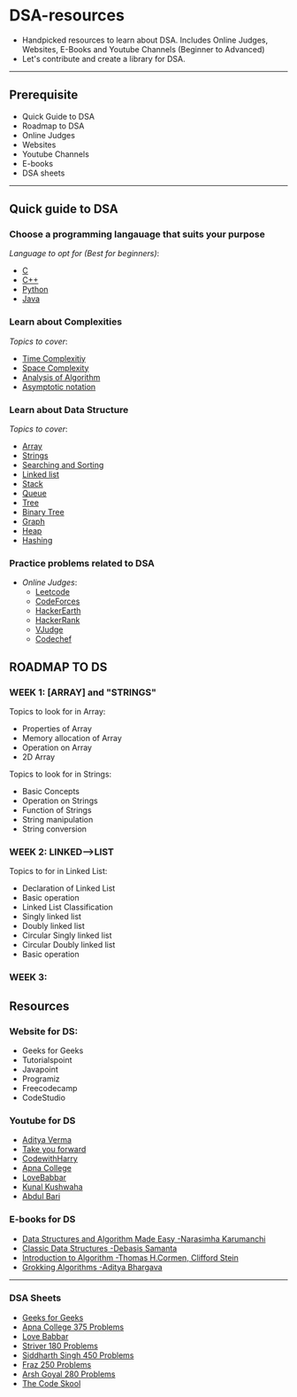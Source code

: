 # DSA-resources
- Handpicked resources to learn about DSA. Includes Online Judges, Websites, E-Books and Youtube Channels  (Beginner to Advanced)
-  Let's contribute and create a library for DSA.

---------------
## Prerequisite
- Quick Guide to DSA
- Roadmap to DSA
- Online Judges
- Websites
- Youtube Channels
- E-books
- DSA sheets

----------------
## Quick guide to DSA
### Choose a programming langauage that suits your purpose
_Language to opt for (Best for beginners)_:
- [C](https://www.tutorialspoint.com/cprogramming/index.htm)  
- [C++](https://www.tutorialspoint.com/cplusplus/index.htm)
- [Python](https://www.w3schools.com/python/)
- [Java](https://www.javatpoint.com/java-tutorial)

### Learn about Complexities
_Topics to cover_: 
- [Time Complexitiy](https://www.codingninjas.com/blog/2021/07/21/time-and-space-complexity-in-algorithms/)
- [Space Complexity](https://www.codingninjas.com/blog/2021/07/21/time-and-space-complexity-in-algorithms/)
- [Analysis of Algorithm](https://www.tutorialspoint.com/design_and_analysis_of_algorithms/analysis_of_algorithms.htm#:~:text=Analysis%20of%20algorithms%20is%20the,memory%2C%20known%20as%20space%20complexity.)
 - [Asymptotic notation](https://www.tutorialspoint.com/data_structures_algorithms/asymptotic_analysis.htm)
 
### Learn about Data Structure
_Topics to cover_:
- [Array](https://www.javatpoint.com/data-structure-array)
- [Strings](https://www.tutorialandexample.com/strings-in-data-structures)
- [Searching and Sorting](https://www.lkouniv.ac.in/site/writereaddata/siteContent/202003251324427324himanshu_Searching_Sorting.pdf)
- [Linked list](https://www.geeksforgeeks.org/linked-list-set-1-introduction/)
- [Stack](https://www.journaldev.com/35172/stack-in-c#:~:text=A%20stack%20is%20a%20linear,at%20one%20endpoint%20of%20it.)
- [Queue](https://www.journaldev.com/36220/queue-in-c#:~:text=A%20queue%20in%20C%20is,a%20bus%2Dticket%20booking%20stall.)
- [Tree](https://www.geeksforgeeks.org/introduction-to-tree-data-structure/)
- [Binary Tree](https://www.geeksforgeeks.org/binary-tree-data-structure/)
- [Graph](https://www.hackerearth.com/practice/algorithms/graphs/graph-representation/tutorial/)
- [Heap](https://www.tutorialspoint.com/data_structures_algorithms/heap_data_structure.htm)
- [Hashing](https://www.section.io/engineering-education/hashing-in-data-structures/#:~:text=Hashing%20is%20the%20process%20of,table%20called%20a%20hash%20table.)

### Practice problems related to DSA
  - _Online Judges_:
    - [Leetcode](https://leetcode.com/problemset/all/)
    - [CodeForces](https://codeforces.com/)
    - [HackerEarth](https://www.hackerearth.com/)
    - [HackerRank](https://www.hackerrank.com/)
    - [VJudge](https://vjudge.net/problem)
    - [Codechef](https://www.codechef.com/)

## ROADMAP TO DS
### WEEK 1: [ARRAY] and "STRINGS"
  Topics to look for in Array:
   - Properties of Array
   - Memory allocation of Array
   - Operation on Array
   - 2D Array
   
  Topics to look for in Strings:
   - Basic Concepts
   - Operation on Strings
   - Function of Strings
   - String manipulation
   - String conversion
    
 ### WEEK 2: LINKED-->LIST
   Topics to for in Linked List:
   - Declaration of Linked List
   - Basic operation
   - Linked List Classification
   - Singly linked list
   - Doubly linked list
   - Circular Singly linked list
   - Circular Doubly linked list
   - Basic operation
### WEEK 3: 


## Resources
### Website for DS:
- Geeks for Geeks
- Tutorialspoint
- Javapoint
- Programiz
- Freecodecamp
- CodeStudio

### Youtube for DS
- [Aditya Verma](https://www.youtube.com/c/AdityaVermaTheProgrammingLord/playlists)
- [Take you forward](https://www.youtube.com/c/takeUforward/playlists)
- [CodewithHarry](https://www.youtube.com/watch?v=5_5oE5lgrhw&list=PLu0W_9lII9ahIappRPN0MCAgtOu3lQjQi)
- [Apna College](https://www.youtube.com/watch?v=z9bZufPHFLU&list=PLfqMhTWNBTe0b2nM6JHVCnAkhQRGiZMSJ)
- [LoveBabbar](https://www.youtube.com/watch?v=WQoB2z67hvY&list=PLDzeHZWIZsTryvtXdMr6rPh4IDexB5NIA)
- [Kunal Kushwaha](https://www.youtube.com/watch?v=rZ41y93P2Qo&list=PL9gnSGHSqcnr_DxHsP7AW9ftq0AtAyYqJ)
- [Abdul Bari](https://www.youtube.com/watch?v=0IAPZzGSbME&list=PLAXnLdrLnQpRcveZTtD644gM9uzYqJCwr)

### E-books for DS
- [Data Structures and Algorithm Made Easy -Narasimha Karumanchi](https://www.pdfdrive.com/data-structures-and-algorithms-made-easy-data-structures-and-algorithmic-puzzles-e158226594.html)
- [Classic Data Structures -Debasis Samanta](https://sonucgn.files.wordpress.com/2018/01/data-structures-by-d-samantha.pdf)
- [Introduction to Algorithm -Thomas H.Cormen, Clifford Stein](https://github.com/calvint/AlgorithmsOneProblems/blob/master/Algorithms/Thomas%20H.%20Cormen%2C%20Charles%20E.%20Leiserson%2C%20Ronald%20L.%20Rivest%2C%20Clifford%20Stein%20Introduction%20to%20Algorithms%2C%20Third%20Edition%20%202009.pdf)
- [Grokking Algorithms -Aditya Bhargava](https://media.indianpdf.com/visitors-uploaded/Grokking-Algorithms_-An-illustrated-guide-for-programmers-and-other-curious-people_.pdf)
----------------

### DSA Sheets
- [Geeks for Geeks](https://www.geeksforgeeks.org/sde-sheet-a-complete-guide-for-sde-preparation/)
- [Apna College 375 Problems](https://docs.google.com/spreadsheets/u/0/d/1hXserPuxVoWMG9Hs7y8wVdRCJTcj3xMBAEYUOXQ5Xag/htmlview)
- [Love Babbar](https://drive.google.com/file/d/1FMdN_OCfOI0iAeDlqswCiC2DZzD4nPsb/view)
- [Striver 180 Problems](https://takeuforward.org/interviews/strivers-sde-sheet-top-coding-interview-problems/)
- [Siddharth Singh 450 Problems](https://docs.google.com/spreadsheets/u/0/d/11tevcTIBQsIvRKIZLbSzCeN4mCO6wD4O5meyrAIfSXw/htmlview)
- [Fraz 250 Problems](https://docs.google.com/spreadsheets/u/0/d/1-wKcV99KtO91dXdPkwmXGTdtyxAfk1mbPXQg81R9sFE/htmlview)
- [Arsh Goyal 280 Problems](https://docs.google.com/spreadsheets/d/1MGVBJ8HkRbCnU6EQASjJKCqQE8BWng4qgL0n3vCVOxE/htmlview?usp=sharing&pru=AAABgKkdtIE*rPv8dPkWyOpfwjprKvKSeA)
- [The Code Skool](https://docs.google.com/document/u/0/d/1RxKKXJtErQFJjMfAh1kV-DyQsZoiESayimFx6PPIhVE/mobilebasic)
